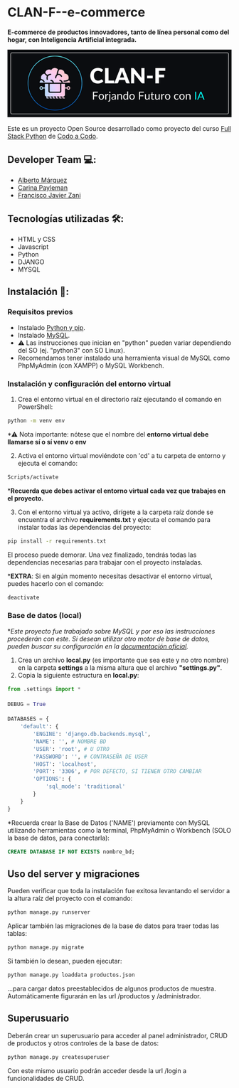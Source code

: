 # CLAN-F--e-commerce

**E-commerce de productos innovadores, tanto de línea personal como del hogar, con Inteligencia Artificial integrada.**

<img src="static/images/logo/banner.png">

Este es un proyecto Open Source desarrollado como proyecto del curso [Full Stack Python](https://agenciadeaprendizaje.bue.edu.ar/curso/fullstack-con-python-cac-4-0/) de [Codo a Codo](https://buenosaires.gob.ar/educacion/codocodo/el-programa).

## Developer Team 💻:

- [Alberto Márquez](https://github.com/YeiAlb)
- [Carina Payleman](https://github.com/PaylemanC)
- [Francisco Javier Zani](https://github.com/Franjazani)

## Tecnologías utilizadas 🛠️:

* HTML y CSS
* Javascript
* Python
* DJANGO
* MYSQL

## Instalación 🔧:

### Requisitos previos

* Instalado [Python y pip](https://www.python.org/downloads/).
* Instalado [MySQL](https://dev.mysql.com/downloads/installer/).
* ⚠ Las instrucciones que inician en "python" pueden variar dependiendo del SO (ej. "python3" con SO Linux).
* Recomendamos tener instalado una herramienta visual de MySQL como PhpMyAdmin (con XAMPP) o MySQL Workbench.

### Instalación y configuración del entorno virtual

1. Crea el entorno virtual en el directorio raíz ejecutando el comando en PowerShell:

```bash {"id":"01HHFKBYW0P2TF03SAKCNQ7FF5"}
python -m venv env

```

*⚠ Nota importante: nótese que el nombre del **entorno virtual debe llamarse sí o sí venv o env**

2. Activa el entorno virtual moviéndote con 'cd' a tu carpeta de entorno y ejecuta el comando:

```bash {"id":"01HHFKBYW0P2TF03SAKE1C0ND6"}
Scripts/activate

```

***Recuerda que debes activar el entorno virtual cada vez que trabajes en el proyecto.**

3. Con el entorno virtual ya activo, dirígete a la carpeta raíz donde se encuentra el archivo **requirements.txt** y ejecuta el comando para instalar todas las dependencias del proyecto:

```bash {"id":"01HHFKBYW0P2TF03SAKHEEA26A"}
pip install -r requirements.txt

```

El proceso puede demorar. Una vez finalizado, tendrás todas las dependencias necesarias para trabajar con el proyecto instaladas.

***EXTRA**: Si en algún momento necesitas desactivar el entorno virtual, puedes hacerlo con el comando:

```bash {"id":"01HHFKBYW0P2TF03SAKHJV53NA"}
deactivate

```

### Base de datos (local)

**Este proyecto fue trabajado sobre MySQL y por eso las instrucciones procederán con este. Si desean utilizar otro motor de base de datos, pueden buscar su configuración en la [documentación oficial](https://docs.djangoproject.com/en/4.2/ref/databases/).*

1. Crea un archivo **local.py** (es importante que sea este y no otro nombre) en la carpeta **settings** a la misma altura que el archivo **"settings.py"**.
2. Copia la siguiente estructura en **local.py**:

```python {"id":"01HHFKBYW0P2TF03SAKKYC23H5"}
from .settings import *

DEBUG = True

DATABASES = {
    'default': {
        'ENGINE': 'django.db.backends.mysql',
        'NAME': '', # NOMBRE BD
        'USER': 'root', # U OTRO
        'PASSWORD': '', # CONTRASEÑA DE USER
        'HOST': 'localhost',
        'PORT': '3306', # POR DEFECTO, SI TIENEN OTRO CAMBIAR
        'OPTIONS': {
            'sql_mode': 'traditional'
        }
    }
}

```

*Recuerda crear la Base de Datos ('NAME') previamente con MySQL utilizando herramientas como la terminal, PhpMyAdmin o Workbench (SOLO la base de datos, para conectarla):

```sql 
CREATE DATABASE IF NOT EXISTS nombre_bd;

```

## Uso del server y migraciones

Pueden verificar que toda la instalación fue exitosa levantando el servidor a la altura raíz del proyecto con el comando:

```bash {"id":"01HHFKBYW0P2TF03SAKQ2EH5C5"}
python manage.py runserver

```

Aplicar también las migraciones de la base de datos para traer todas las tablas:

```bash {"id":"01HHFKBYW0P2TF03SAKQFAB1EZ"}
python manage.py migrate

```

Si también lo desean, pueden ejecutar:

```bash {"id":"01HHFKBYW0P2TF03SAKQP497G0"}
python manage.py loaddata productos.json

```

...para cargar datos preestablecidos de algunos productos de muestra. Automáticamente figurarán en las url /productos y /administrador.

## Superusuario

Deberán crear un superusuario para acceder al panel administrador, CRUD de productos y otros controles de la base de datos:

```bash {"id":"01HHFKBYW0P2TF03SAKVH3CHKT"}
python manage.py createsuperuser

```

Con este mismo usuario podrán acceder desde la url /login a funcionalidades de CRUD.